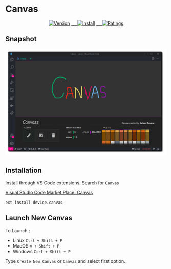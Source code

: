 # Canvas

<p align="center">
  <a href="https://marketplace.visualstudio.com/items?itemName=dev1ce.canvas">
    <img alt="Version" src="https://vsmarketplacebadge.apphb.com/version/dev1ce.canvas.svg?colorA=0288d1&colorB=0277bd&style=for-the-badge"></a>
  <a href="https://marketplace.visualstudio.com/items?itemName=dev1ce.canvas">&nbsp;&nbsp;&nbsp;&nbsp;
    <img alt="Install" src="https://vsmarketplacebadge.apphb.com/installs/dev1ce.canvas.svg?style=for-the-badge&colorA=ef5350&colorB=ff1744&label=Install"></a>
  <a href="https://marketplace.visualstudio.com/items?itemName=dev1ce.canvas">&nbsp;&nbsp;&nbsp;&nbsp;
    <img alt="Ratings" src="https://vsmarketplacebadge.apphb.com/rating-star/dev1ce.canvas.svg?style=for-the-badge&colorA=FBBD30&colorB=F2AA08"></a>
 </p>
 

## Snapshot

  ![Snapshot](https://github.com/Accel-Byte/Canvas/blob/main/Images/Canvas.png?raw=true)
  <br />


## Installation

Install through VS Code extensions. Search for `Canvas`

[Visual Studio Code Market Place: Canvas](https://marketplace.visualstudio.com/items?itemName=dev1ce.canvas)

```
ext install dev1ce.canvas
```

## Launch New Canvas

To Launch :

  - Linux `Ctrl + Shift + P`
  - MacOS `⌘ + Shift + P`
  - Windows `Ctrl + Shift + P`

Type `Create New Canvas` or `Canvas` and select first option.
